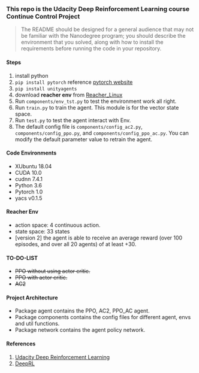 ### This repo is the Udacity Deep Reinforcement Learning course Continue Control Project
> The README should be designed for a general audience that may not be familiar with the Nanodegree program; you should describe the environment that you solved, along with how to install the requirements before running the code in your repository.

#### Steps
1. install python
2. ```pip install pytorch``` reference [pytorch website](https://pytorch.org/)
3. ```pip install unityagents```
4. download **reacher env** from [Reacher_Linux](https://s3-us-west-1.amazonaws.com/udacity-drlnd/P1/Banana/Banana_Linux.zip)
5. Run ```components/env_tst.py``` to test the environment work all right.
6. Run ```train.py``` to train the agent. This module is for the vector state space.
7. Run ```test.py``` to test the agent interact with Env.
8. The default config file is  ```components/config_ac2.py```, ```components/config_ppo.py```, and ```components/config_ppo_ac.py```. You can modify the default parameter value to retrain the agent.


#### Code Environments
* XUbuntu 18.04
* CUDA 10.0
* cudnn 7.4.1
* Python 3.6
* Pytorch 1.0
* yacs v0.1.5


#### Reacher Env
* action space: 4 continuous action.
* state space: 33 states
* [version 2] the agent is able to receive an average reward (over 100 episodes, and over all 20 agents) of at least +30. 

#### TO-DO-LIST
* ~~PPO without using actor critic.~~
* ~~PPO with actor critic.~~
* ~~AC2~~

#### Project Architecture
* Package agent contains the PPO, AC2, PPO_AC agent.
* Package components contains the config files for different agent, envs and util functions.
* Package network contains the agent policy network.


#### References
1. [Udacity Deep Reinforcement Learning](https://github.com/udacity/deep-reinforcement-learning)
2. [DeepRL](https://github.com/ShangtongZhang/DeepRL)